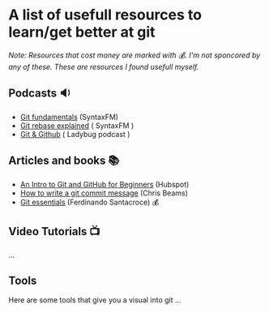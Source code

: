 # A list of usefull resources to learn/get better at git

_Note: Resources that cost money are marked with 💰. I'm not sponcored by any of these. These are resources I found usefull myself._

## Podcasts 🔉

* [Git fundamentals](https://open.spotify.com/episode/3E9rAq4OUO5KNH9dEFVony?si=8LiF43NqSHOWsF05sE4hnQ) (SyntaxFM)
* [Git rebase explained](https://open.spotify.com/episode/0Sxv86yBWWA9RJRisMUj7C?si=4XnZkeYIR66PdX3vl5EhGw) ( SyntaxFM )
* [Git & Github](https://www.ladybug.dev/episodes/git-and-github) ( Ladybug podcast )

## Articles and books 📚
* [An Intro to Git and GitHub for Beginners](https://product.hubspot.com/blog/git-and-github-tutorial-for-beginners) (Hubspot)
* [How to write a git commit message](https://chris.beams.io/posts/git-commit/) (Chris Beams)
* [Git essentials](https://www.packtpub.com/product/git-essentials/9781785287909)  (Ferdinando Santacroce) 💰

## Video Tutorials 📺
...


## Tools
Here are some tools that give you a visual into git
...